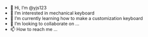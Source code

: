 - 👋 Hi, I’m @yjs123
- 👀 I’m interested in mechanical keyboard
- 🌱 I’m currently learning how to make a customization keyboard
- 💞️ I’m looking to collaborate on ...
- 📫 How to reach me ...

<!---
yjs123/yjs123 is a ✨ special ✨ repository because its `README.md` (this file) appears on your GitHub profile.
You can click the Preview link to take a look at your changes.
--->

